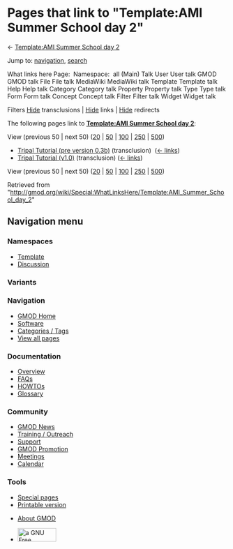 <div id="mw-page-base" class="noprint">

</div>

<div id="mw-head-base" class="noprint">

</div>

<div id="content" class="mw-body" role="main">

<span id="top"></span>

<div id="mw-js-message" style="display:none;">

</div>



# <span dir="auto">Pages that link to "Template:AMI Summer School day 2"</span>

<div id="bodyContent">

<div id="contentSub">

← [Template:AMI Summer School day
2](/wiki/Template:AMI_Summer_School_day_2 "Template:AMI Summer School day 2")

</div>

<div id="jump-to-nav" class="mw-jump">

Jump to: [navigation](#mw-navigation), [search](#p-search)

</div>

<div id="mw-content-text">

What links here Page:  Namespace:  all (Main) Talk User User talk GMOD
GMOD talk File File talk MediaWiki MediaWiki talk Template Template talk
Help Help talk Category Category talk Property Property talk Type Type
talk Form Form talk Concept Concept talk Filter Filter talk Widget
Widget talk

Filters
[Hide](/mediawiki/index.php?title=Special:WhatLinksHere/Template:AMI_Summer_School_day_2&hidetrans=1 "Special:WhatLinksHere/Template:AMI Summer School day 2")
transclusions \|
[Hide](/mediawiki/index.php?title=Special:WhatLinksHere/Template:AMI_Summer_School_day_2&hidelinks=1 "Special:WhatLinksHere/Template:AMI Summer School day 2")
links \|
[Hide](/mediawiki/index.php?title=Special:WhatLinksHere/Template:AMI_Summer_School_day_2&hideredirs=1 "Special:WhatLinksHere/Template:AMI Summer School day 2")
redirects

The following pages link to **[Template:AMI Summer School day
2](/wiki/Template:AMI_Summer_School_day_2 "Template:AMI Summer School day 2")**:

View (previous 50 \| next 50)
([20](/mediawiki/index.php?title=Special:WhatLinksHere/Template:AMI_Summer_School_day_2&limit=20 "Special:WhatLinksHere/Template:AMI Summer School day 2")
\|
[50](/mediawiki/index.php?title=Special:WhatLinksHere/Template:AMI_Summer_School_day_2&limit=50 "Special:WhatLinksHere/Template:AMI Summer School day 2")
\|
[100](/mediawiki/index.php?title=Special:WhatLinksHere/Template:AMI_Summer_School_day_2&limit=100 "Special:WhatLinksHere/Template:AMI Summer School day 2")
\|
[250](/mediawiki/index.php?title=Special:WhatLinksHere/Template:AMI_Summer_School_day_2&limit=250 "Special:WhatLinksHere/Template:AMI Summer School day 2")
\|
[500](/mediawiki/index.php?title=Special:WhatLinksHere/Template:AMI_Summer_School_day_2&limit=500 "Special:WhatLinksHere/Template:AMI Summer School day 2"))

- [Tripal Tutorial (pre version
  0.3b)](/wiki/Tripal_Tutorial_(pre_version_0.3b) "Tripal Tutorial (pre version 0.3b)")
  (transclusion) ‎ <span class="mw-whatlinkshere-tools">([←
  links](/mediawiki/index.php?title=Special:WhatLinksHere&target=Tripal+Tutorial+%28pre+version+0.3b%29 "Special:WhatLinksHere"))</span>
- [Tripal Tutorial
  (v1.0)](/wiki/Tripal_Tutorial_(v1.0) "Tripal Tutorial (v1.0)")
  (transclusion) ‎ <span class="mw-whatlinkshere-tools">([←
  links](/mediawiki/index.php?title=Special:WhatLinksHere&target=Tripal+Tutorial+%28v1.0%29 "Special:WhatLinksHere"))</span>

View (previous 50 \| next 50)
([20](/mediawiki/index.php?title=Special:WhatLinksHere/Template:AMI_Summer_School_day_2&limit=20 "Special:WhatLinksHere/Template:AMI Summer School day 2")
\|
[50](/mediawiki/index.php?title=Special:WhatLinksHere/Template:AMI_Summer_School_day_2&limit=50 "Special:WhatLinksHere/Template:AMI Summer School day 2")
\|
[100](/mediawiki/index.php?title=Special:WhatLinksHere/Template:AMI_Summer_School_day_2&limit=100 "Special:WhatLinksHere/Template:AMI Summer School day 2")
\|
[250](/mediawiki/index.php?title=Special:WhatLinksHere/Template:AMI_Summer_School_day_2&limit=250 "Special:WhatLinksHere/Template:AMI Summer School day 2")
\|
[500](/mediawiki/index.php?title=Special:WhatLinksHere/Template:AMI_Summer_School_day_2&limit=500 "Special:WhatLinksHere/Template:AMI Summer School day 2"))

</div>

<div class="printfooter">

Retrieved from
"<http://gmod.org/wiki/Special:WhatLinksHere/Template:AMI_Summer_School_day_2>"

</div>

<div id="catlinks" class="catlinks catlinks-allhidden">

</div>

<div class="visualClear">

</div>

</div>

</div>

<div id="mw-navigation">

## Navigation menu

<div id="mw-head">



<div id="left-navigation">

<div id="p-namespaces" class="vectorTabs" role="navigation"
aria-labelledby="p-namespaces-label">

### Namespaces

- <span id="ca-nstab-template"><a href="/wiki/Template:AMI_Summer_School_day_2" accesskey="c"
  title="View the template [c]">Template</a></span>
- <span id="ca-talk"><a
  href="/mediawiki/index.php?title=Template_talk:AMI_Summer_School_day_2&amp;action=edit&amp;redlink=1"
  accesskey="t"
  title="Discussion about the content page [t]">Discussion</a></span>

</div>

<div id="p-variants" class="vectorMenu emptyPortlet" role="navigation"
aria-labelledby="p-variants-label">

### 

### Variants[](#)

<div class="menu">

</div>

</div>

</div>

<div id="right-navigation">





</div>



</div>

</div>

</div>

<div id="mw-panel">

<div id="p-logo" role="banner">

<a href="/wiki/Main_Page"
style="background-image: url(http://gmod.org/images/GMOD-cogs.png);"
title="Visit the main page"></a>

</div>

<div id="p-Navigation" class="portal" role="navigation"
aria-labelledby="p-Navigation-label">

### Navigation

<div class="body">

- <span id="n-GMOD-Home">[GMOD Home](/wiki/Main_Page)</span>
- <span id="n-Software">[Software](/wiki/GMOD_Components)</span>
- <span id="n-Categories-.2F-Tags">[Categories /
  Tags](/wiki/Categories)</span>
- <span id="n-View-all-pages">[View all
  pages](/wiki/Special:AllPages)</span>

</div>

</div>

<div id="p-Documentation" class="portal" role="navigation"
aria-labelledby="p-Documentation-label">

### Documentation

<div class="body">

- <span id="n-Overview">[Overview](/wiki/Overview)</span>
- <span id="n-FAQs">[FAQs](/wiki/Category:FAQ)</span>
- <span id="n-HOWTOs">[HOWTOs](/wiki/Category:HOWTO)</span>
- <span id="n-Glossary">[Glossary](/wiki/Glossary)</span>

</div>

</div>

<div id="p-Community" class="portal" role="navigation"
aria-labelledby="p-Community-label">

### Community

<div class="body">

- <span id="n-GMOD-News">[GMOD News](/wiki/GMOD_News)</span>
- <span id="n-Training-.2F-Outreach">[Training /
  Outreach](/wiki/Training_and_Outreach)</span>
- <span id="n-Support">[Support](/wiki/Support)</span>
- <span id="n-GMOD-Promotion">[GMOD
  Promotion](/wiki/GMOD_Promotion)</span>
- <span id="n-Meetings">[Meetings](/wiki/Meetings)</span>
- <span id="n-Calendar">[Calendar](/wiki/Calendar)</span>

</div>

</div>

<div id="p-tb" class="portal" role="navigation"
aria-labelledby="p-tb-label">

### Tools

<div class="body">

- <span id="t-specialpages"><a href="/wiki/Special:SpecialPages" accesskey="q"
  title="A list of all special pages [q]">Special pages</a></span>
- <span id="t-print"><a
  href="/mediawiki/index.php?title=Special:WhatLinksHere/Template:AMI_Summer_School_day_2&amp;printable=yes"
  rel="alternate" accesskey="p"
  title="Printable version of this page [p]">Printable version</a></span>

</div>

</div>

</div>

</div>

<div id="footer" role="contentinfo">

- <span id="footer-places-about">[About
  GMOD](/wiki/GMOD:About "GMOD:About")</span>

<!-- -->

- <span id="footer-copyrightico">[<img src="http://www.gnu.org/graphics/gfdl-logo-small.png" width="88"
  height="31" alt="a GNU Free Documentation License" />](http://www.gnu.org/licenses/fdl-1.3.html)</span>


<div style="clear:both">

</div>

</div>
